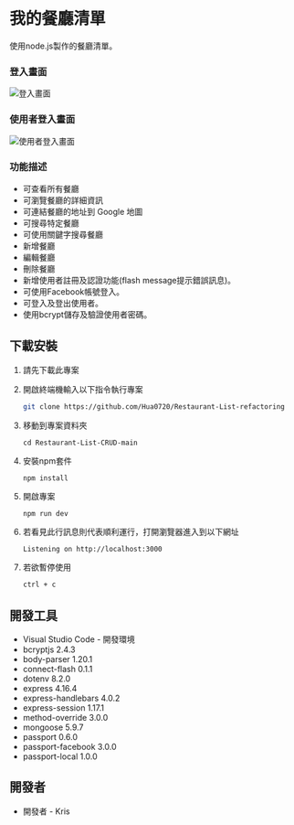 # 我的餐廳清單
使用node.js製作的餐廳清單。

### 登入畫面
![登入畫面](https://github.com/Hua0720/Restaurant-List-refactoring/blob/main/public/img/登入畫面.jpg)

### 使用者登入畫面
![使用者登入畫面](https://github.com/Hua0720/Restaurant-List-refactoring/blob/main/public/img/使用者登入畫面.jpg)


### 功能描述

- 可查看所有餐廳
- 可瀏覽餐廳的詳細資訊
- 可連結餐廳的地址到 Google 地圖
- 可搜尋特定餐廳
- 可使用關鍵字搜尋餐廳
- 新增餐廳
- 編輯餐廳
- 刪除餐廳
- 新增使用者註冊及認證功能(flash message提示錯誤訊息)。
- 可使用Facebook帳號登入。
- 可登入及登出使用者。
- 使用bcrypt儲存及驗證使用者密碼。

## 下載安裝

1. 請先下載此專案

2. 開啟終端機輸入以下指令執行專案
   ```bash
   git clone https://github.com/Hua0720/Restaurant-List-refactoring
   ```
   
3. 移動到專案資料夾
   ```
   cd Restaurant-List-CRUD-main
   ```
   
4. 安裝npm套件
   ```
   npm install
   ```
   
5. 開啟專案
   ```
   npm run dev
   ```
   
6. 若看見此行訊息則代表順利運行，打開瀏覽器進入到以下網址
   ```bash
   Listening on http://localhost:3000
   ```
   
7. 若欲暫停使用
   ```bash
   ctrl + c
   ```

## 開發工具

+ Visual Studio Code - 開發環境
+ bcryptjs 2.4.3
+ body-parser 1.20.1
+ connect-flash 0.1.1
+ dotenv 8.2.0
+ express 4.16.4
+ express-handlebars 4.0.2
+ express-session 1.17.1
+ method-override 3.0.0
+ mongoose 5.9.7
+ passport 0.6.0
+ passport-facebook 3.0.0
+ passport-local 1.0.0

## 開發者

+ 開發者 - Kris
